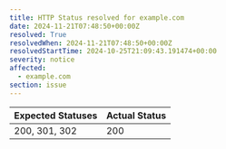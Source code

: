 ```yaml
---
title: HTTP Status resolved for example.com
date: 2024-11-21T07:48:50+00:00Z
resolved: True
resolvedWhen: 2024-11-21T07:48:50+00:00Z
resolvedStartTime: 2024-10-25T21:09:43.191474+00:00
severity: notice
affected:
  - example.com
section: issue
---
```


| Expected Statuses | Actual Status  |
|-------------------|----------------|
| 200, 301, 302 | 200 |
